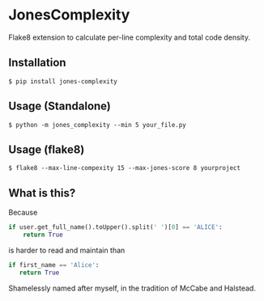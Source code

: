 # JonesComplexity

Flake8 extension to calculate per-line complexity and total code density.

## Installation

    $ pip install jones-complexity

## Usage (Standalone)

    $ python -m jones_complexity --min 5 your_file.py

## Usage (flake8)

    $ flake8 --max-line-compexity 15 --max-jones-score 8 yourproject

## What is this?

Because

```python
if user.get_full_name().toUpper().split(' ')[0] == 'ALICE':
    return True
```

is harder to read and maintain than

```python
if first_name == 'Alice':
   return True
```

Shamelessly named after myself, in the tradition of McCabe and Halstead.